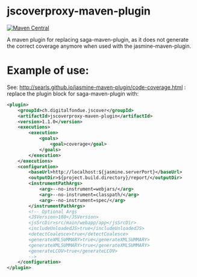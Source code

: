 # jscoverproxy-maven-plugin


[![Maven Central](https://img.shields.io/maven-central/v/ch.digitalfondue.jscover/jscoverproxy-maven-plugin.svg)](http://search.maven.org/#search%7Cga%7C1%7Ca%3A%22jscoverproxy-maven-plugin%22)


A maven plugin for replacing saga-maven-plugin, as it does not generate the correct coverage anymore when used with the jasmine-maven-plugin.


# Example of use:

See: http://searls.github.io/jasmine-maven-plugin/code-coverage.html : replace the plugin block for saga-maven-plugin with:


```xml
<plugin>
	<groupId>ch.digitalfondue.jscover</groupId>
	<artifactId>jscoverproxy-maven-plugin</artifactId>
	<version>1.1.0</version>
	<executions>
		<execution>
			<goals>
				<goal>coverage</goal>
			</goals>
		</execution>
	</executions>
	<configuration>
		<baseUrl>http://localhost:${jasmine.serverPort}</baseUrl>
		<outputDir>${project.build.directory}/report/</outputDir>
        <instrumentPathArgs>
            <arg>--no-instrument=webjars/</arg>
            <arg>--no-instrument=classpath/</arg>
            <arg>--no-instrument=spec/</arg>
        </instrumentPathArgs>
        <!-- Optional Args
        <JSVersion>180</JSVersion>
		<jsSrcDir>src/main/webapp/app</jsSrcDir>
        <includeUnloadedJS>true</includeUnloadedJS>
        <detectCoalesce>true</detectCoalesce>
		<generateXMLSUMMARY>true</generateXMLSUMMARY>
		<generateXMLSUMMARY>true</generateXMLSUMMARY>
		<generateLCOV>true</generateLCOV>
		-->
	</configuration>
</plugin>
```
